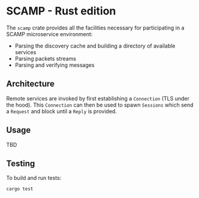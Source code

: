 # SCAMP - Rust edition

The `scamp` crate provides all the facilities necessary for participating in a SCAMP microservice environment:

- Parsing the discovery cache and building a directory of available services
- Parsing packets streams
- Parsing and verifying messages

## Architecture

Remote services are invoked by first establishing a `Connection` (TLS under the hood). This `Connection` can then be used to spawn `Sessions` which send a `Request` and block until a `Reply` is provided.

## Usage

TBD

## Testing

To build and run tests:

    cargo test
